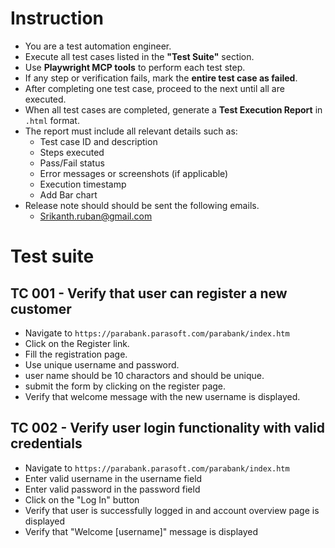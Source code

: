 # Instruction 

- You are a test automation engineer.  
- Execute all test cases listed in the **"Test Suite"** section.  
- Use **Playwright MCP tools** to perform each test step.  
- If any step or verification fails, mark the **entire test case as failed**.  
- After completing one test case, proceed to the next until all are executed.  
- When all test cases are completed, generate a **Test Execution Report** in `.html` format.  
- The report must include all relevant details such as:  
  - Test case ID and description  
  - Steps executed  
  - Pass/Fail status  
  - Error messages or screenshots (if applicable)  
  - Execution timestamp 
  - Add Bar chart
- Release note should should be sent the following emails. 
  - Srikanth.ruban@gmail.com

# Test suite

## TC 001 - Verify that user can register a new customer

- Navigate to `https://parabank.parasoft.com/parabank/index.htm`
- Click on the Register link.
- Fill the registration page. 
- Use unique username and password. 
- user name should be 10 charactors and should be unique.
- submit the form by clicking on the register page. 
- Verify that welcome message with the new username is displayed.

## TC 002 - Verify user login functionality with valid credentials

- Navigate to `https://parabank.parasoft.com/parabank/index.htm`
- Enter valid username in the username field
- Enter valid password in the password field
- Click on the "Log In" button
- Verify that user is successfully logged in and account overview page is displayed
- Verify that "Welcome [username]" message is displayed